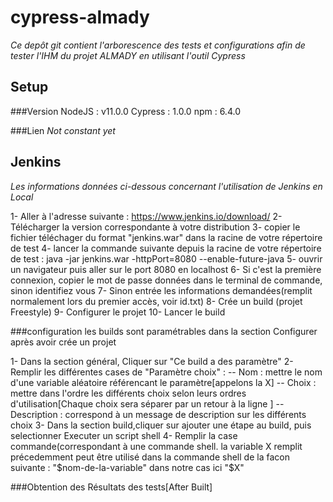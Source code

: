# cypress-almady

*Ce depôt git contient l'arborescence des tests et configurations afin de tester
l'IHM  du projet ALMADY en utilisant l'outil Cypress*

## Setup

###Version
NodeJS : v11.0.0
Cypress : 1.0.0
npm : 6.4.0

###Lien
*Not constant yet*

## Jenkins

*Les informations données ci-dessous concernant l'utilisation de Jenkins en Local*

1- Aller à l'adresse suivante : https://www.jenkins.io/download/
2- Télécharger la version correspondante à votre distribution
3- copier le fichier téléchager du format "jenkins.war" dans la racine de votre répertoire de test
4- lancer la commande suivante depuis la racine de votre répertoire de test : java -jar jenkins.war -httpPort=8080 --enable-future-java
5- ouvrir un navigateur puis aller sur le port 8080 en localhost
6- Si c'est la première connexion, copier le mot de passe données dans le terminal de commande, sinon identifiez vous
7- Sinon entrée les informations demandées(remplit normalement lors du premier accès, voir id.txt)
8- Crée un build (projet Freestyle)
9- Configurer le projet
10- Lancer le build

###configuration
les builds sont paramétrables dans la section Configurer après avoir crée un projet

1- Dans la section général, Cliquer sur "Ce build a des paramètre"
2- Remplir les différentes cases de "Paramètre choix" :
   -- Nom  : mettre le nom d'une variable aléatoire référencant le paramètre[appelons la X]
   -- Choix : mettre dans l'ordre les différents choix selon leurs ordres d'utilisation[Chaque choix sera séparer par un retour à la ligne ]
   -- Description : correspond à un message de description sur les différents choix
3- Dans la section build,cliquer sur ajouter une étape au build, puis selectionner Executer un script shell
4- Remplir la case commande(correspondant à une commande shell. la variable X remplit précedemment peut être utilisé dans la commande shell de la facon suivante : "$nom-de-la-variable" dans notre cas ici "$X"


###Obtention des Résultats des tests[After Built]
